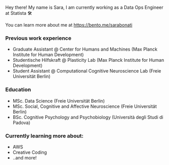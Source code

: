 Hey there! My name is Sara, I am currently working as a Data Ops Engineer at Statista 🛠️

You can learn more about me at https://bento.me/sarabonati

### Previous work experience
- Graduate Assistant @ Center for Humans and Machines (Max Planck Institute for Human Development)
- Studentische Hilfskraft @ Plasticity Lab (Max Planck Institute for Human Development)
- Student Assistant @ Computational Cognitive Neuroscience Lab (Freie Universität Berlin)

### Education
- MSc. Data Science (Freie Universität Berlin)
- MSc. Social, Cognitive and Affective Neuroscience (Freie Universität Berlin)
- BSc. Cognitive Psychology and Psychobiology (Università degli Studi di Padova)

### Currently learning more about:
- AWS
- Creative Coding
- ..and more!
